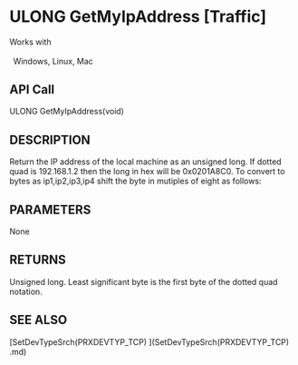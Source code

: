 # ULONG GetMyIpAddress [Traffic]

Works with <p class="s1" style="padding-top: 2pt;padding-left: 5pt;text-indent: 0pt;text-align: left;"><a name="bookmark73">&zwnj;</a>Windows, Linux, Mac</p>

## API Call
ULONG GetMyIpAddress(void)
## DESCRIPTION
Return the IP address of the local machine as an unsigned long. If dotted quad is 192.168.1.2 then the long in hex will be 0x0201A8C0. To convert to bytes as ip1,ip2,ip3,ip4 shift the byte in mutiples of eight as follows:

## PARAMETERS
None

## RETURNS
Unsigned long. Least significant byte is the first byte of the dotted quad notation.

## SEE ALSO
[SetDevTypeSrch(PRXDEVTYP_TCP) ](SetDevTypeSrch(PRXDEVTYP_TCP) .md)
